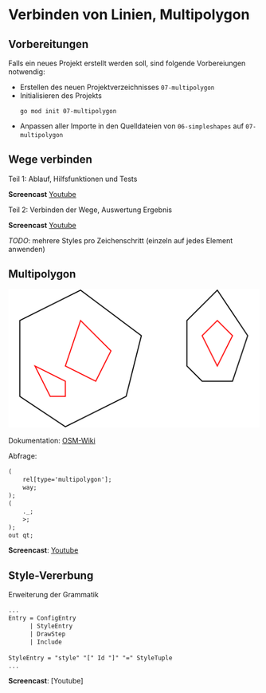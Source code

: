 # Verbinden von Linien, Multipolygon

## Vorbereitungen

Falls ein neues Projekt erstellt werden soll, sind folgende Vorbereiungen
notwendig:

- Erstellen des neuen Projektverzeichnisses `07-multipolygon`
- Initialisieren des Projekts
  ~~~
  go mod init 07-multipolygon
  ~~~
- Anpassen aller Importe in den Quelldateien von `06-simpleshapes`
  auf `07-multipolygon`

## Wege verbinden

Teil 1: Ablauf, Hilfsfunktionen und Tests

**Screencast** [Youtube](https://youtu.be/4rAPhQv60ZI)

Teil 2: Verbinden der Wege, Auswertung Ergebnis

**Screencast** [Youtube](https://youtu.be/GZDkJaBnXzY)

*TODO*: mehrere Styles pro Zeichenschritt (einzeln auf jedes Element anwenden)

## Multipolygon

![OSM-Multipolygon](multipoly.png)

Dokumentation: [OSM-Wiki](https://wiki.openstreetmap.org/wiki/Relation:multipolygon)

Abfrage:

~~~
(
    rel[type='multipolygon'];
    way;
);
(
    ._;
    >;
);
out qt;
~~~

**Screencast**: [Youtube](https://youtu.be/ovUoZHsxcr4)

## Style-Vererbung

Erweiterung der Grammatik

~~~
...
Entry = ConfigEntry
      | StyleEntry
      | DrawStep
      | Include

StyleEntry = "style" "[" Id "]" "=" StyleTuple
...
~~~

**Screencast**: [Youtube]


